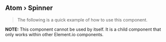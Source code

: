 Atom › Spinner
---

> The following is a quick example of how to use this component.

**NOTE:** This component cannot be used by itself.  It is a child component that only works within other Element.io components.
